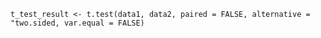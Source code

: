 `t_test_result <- t.test(data1, data2, paired = FALSE, alternative = "two.sided, var.equal = FALSE)`